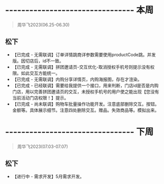 # -------------------------------- 本周
> 周华飞2023(06.25-06.30)
## 松下
* 【已完成 - 无需联调】订单详情跳商详参数需要使用productCode跳。并发版。因切店后，id不一致。
* 【已完成 - 无需联调】拼团邀请页-交互优化-取消授权手机号则提示没有权限。如此交互方能统一。
* 【已完成 - 无需联调】内购分享详情页，内购海报图，存在才渲染。
* 【已完成 - 已经联调】需要给我提供一个接口，用来判断，门店id是否是内购门店，用以完善拼团邀请页的交互，未授权手机号的用户使之能出现【您没有当前活动门店权限！】提示。
* 【已完成 - 尚未联调】购物车批量操作功能开发。注意底部删除交互。按钮。金额等。具体展示细节。注意四处删除交互。赠品。失效商品等。模拟出来。

# -------------------------------- 下周
> 周华飞2023(07.03-07.07)
## 松下
* 【进行中 - 需求开发】5月需求开发。
